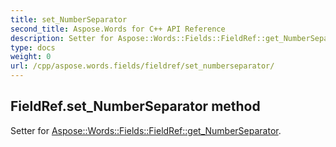 ```yaml
---
title: set_NumberSeparator
second_title: Aspose.Words for C++ API Reference
description: Setter for Aspose::Words::Fields::FieldRef::get_NumberSeparator. 
type: docs
weight: 0
url: /cpp/aspose.words.fields/fieldref/set_numberseparator/
---
```

## FieldRef.set_NumberSeparator method


Setter for [Aspose::Words::Fields::FieldRef::get_NumberSeparator](./get_numberseparator/).

